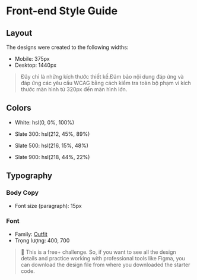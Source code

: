 # Front-end Style Guide

## Layout

The designs were created to the following widths:

- Mobile: 375px
- Desktop: 1440px
> Đây chỉ là những kích thước thiết kế.Đảm bảo nội dung đáp ứng và đáp ứng các yêu cầu WCAG bằng cách kiểm tra toàn bộ phạm vi kích thước màn hình từ 320px đến màn hình lớn.

## Colors

- White: hsl(0, 0%, 100%)

- Slate 300: hsl(212, 45%, 89%)
- Slate 500: hsl(216, 15%, 48%)
- Slate 900: hsl(218, 44%, 22%)

## Typography

### Body Copy

- Font size (paragraph): 15px

### Font

- Family: [Outfit](https://fonts.google.com/specimen/Outfit)
- Trọng lượng: 400, 700

> 💎 This is a free+ challenge. So, if you want to see all the design details and practice working with professional tools like Figma, you can download the design file from where you downloaded the starter code.

